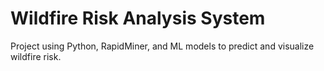 # Wildfire Risk Analysis System

Project using Python, RapidMiner, and ML models to predict and visualize wildfire risk.